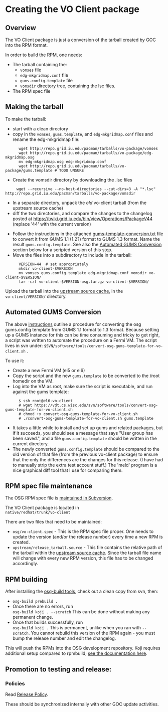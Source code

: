 Creating the VO Client package
==============================

Overview
--------

The VO Client package is just a conversion of the tarball created by GOC into the RPM format.

In order to build the RPM, one needs:

-   The tarball containing the:
    -   `vomses` file
    -   `edg-mkgridmap.conf` file
    -   `gums.config.template` file
    -   `vomsdir` directory tree, containing the lsc files.
-   The RPM spec file

Making the tarball
------------------

To make the tarball:

-   start with a clean directory
-   copy in the `vomses`, `gums.template`, and `edg-mkgridmap.conf` files and rename the edg-mkgridmap file:

<!-- -->

          wget http://repo.grid.iu.edu/pacman/tarballs/vo-package/vomses
          wget http://repo.grid.iu.edu/pacman/tarballs/vo-package/edg-mkgridmap.osg
          mv edg-mkgridmap.osg edg-mkgridmap.conf
          wget http://repo.grid.iu.edu/pacman/tarballs/vo-package/gums.template # TODO UNSURE

-   Create the vomsdir directory by downloading the .lsc files

<!-- -->

         wget --recursive --no-host-directories --cut-dirs=3 -A "*.lsc" http://repo.grid.iu.edu/pacman/tarballs/vo-package/vomsdir

-   In a separate directory, unpack the *old* vo-client tarball (from the upstream source cache)
-   diff the two directories, and compare the changes to the changelog posted at <https://twiki.grid.iu.edu/bin/view/Operations/PackageV44> (replace '44' with the current version)

<!-- -->

-   Follow the instructions in the attached [gums-template-conversion.txt](gums-template-conversion.txt) file to convert it from GUMS 1.1 (1.2?) format to GUMS 1.3 format. Name the result `gums.config.template`. See also the [Automated GUMS Conversion](#automated-gums-conversion) section below for a scripted version of this step.
-   Move the files into a subdirectory to include in the tarball:

<!-- -->

          VERSION=44  # set appropriately
          mkdir vo-client-$VERSION
          mv vomses gums.config.template edg-mkgridmap.conf vomsdir vo-client-$VERSION/
          tar -czf vo-client-$VERSION-osg.tar.gz vo-client-$VERSION/

Upload the tarball into the [upstream source cache](rpm-development-guide.md#Upstream_Source_Cache), in the<br> `vo-client/VERSION/` directory.

Automated GUMS Conversion
-------------------------

The above [instructions](gums-template-conversion.txt) outline a procedure for converting the osg gums.config template from GUMS 1.1 format to 1.3 format. Because setting up a GUMS instance for this can be time consuming and tricky to get right, a script was written to automate the procedure on a Fermi VM. The script lives in svn under: `$SVN/software/tools/convert-osg-gums-template-for-vo-client.sh` .

To use it:

-   Create a new Fermi VM (el5 or el6)
-   Copy the script and the new `gums.template` to be converted to the /root homedir on the VM.
-   Log into the VM as root, make sure the script is executable, and run against the gums template:

<!-- -->

          $ ssh root@el6-vo-client
          # wget https://vdt.cs.wisc.edu/svn/software/tools/convert-osg-gums-template-for-vo-client.sh
          # chmod +x convert-osg-gums-template-for-vo-client.sh
          # ./convert-osg-gums-template-for-vo-client.sh gums.template

-   It takes a little while to install and set up gums and related packages, but if it succeeds, you should see a message that says "User group has been saved.", and a file `gums.config.template` should be written in the current directory.
-   The newly converted `gums.config.template` should be compared to the old version of that file (from the previous vo-client package) to ensure that the only the differences are the changes for this release. (I have had to manually strip the extra test account stuff.) The 'meld' program is a nice graphical diff tool that I use for comparing them.

RPM spec file maintenance
-------------------------

The OSG RPM spec file is [maintained in Subversion](rpm-development-guide.md#Revision_Control_System).

The VO Client package is located in<br> `native/redhat/trunk/vo-client`

There are two files that need to be maintained:

-   `osg/vo-client.spec` - This is the RPM spec file proper. One needs to update the version (and/or the release number) every time a new RPM is created.
-   `upstream/release_tarball.source` - This file contains the relative path of the tarball within the [upstream source cache](rpm-development-guide.md#Upstream_Source_Cache). Since the tarball file name will change with every new RPM version, this file has to be changed accordingly.

RPM building
------------

After installing the [osg-build tools](https://twiki.grid.iu.edu/bin/view/SoftwareTeam/VDTRPMBuildBox), check out a clean copy from svn, then:

-   `osg-build prebuild .`
-   Once there are no errors, run<br> `osg-build koji . --scratch` This can be done without making any permanent change.
-   Once that builds successfully, run<br> `osg-build koji .` This is permanent, unlike when you ran with `--scratch`. You cannot rebuild this version of the RPM again - you must bump the release number and edit the changelog.

This will push the RPMs into the OSG development repository. Koji requires additional setup compared to rpmbuild; [see the documentation here](koji-workflow.md).

Promotion to testing and release:
---------------------------------

### Policies

Read [Release Policy](../release/release-policy.md).

These should be synchronized internally with other GOC update activities.

